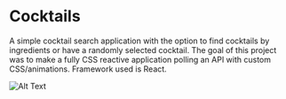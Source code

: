 # Cocktails

A simple cocktail search application with the option to find cocktails by ingredients or have a randomly selected cocktail. 
The goal of this project was to make a fully CSS reactive application polling an API with custom CSS/animations. Framework used is React.


![Alt Text](https://j.gifs.com/28NwVW.gif)

 